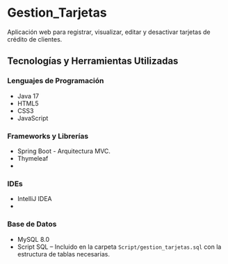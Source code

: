 # Gestion_Tarjetas
Aplicación web para registrar, visualizar, editar y desactivar tarjetas de crédito de clientes.

## Tecnologías y Herramientas Utilizadas

### Lenguajes de Programación
- Java 17 
- HTML5 
- CSS3 
- JavaScript 

### Frameworks y Librerías
- Spring Boot - Arquitectura MVC.
- Thymeleaf 
- 
### IDEs
- IntelliJ IDEA 
- 
### Base de Datos
- MySQL 8.0 
- Script SQL – Incluido en la carpeta `Script/gestion_tarjetas.sql` con la estructura de tablas necesarias.
